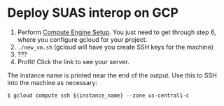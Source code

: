 Deploy SUAS interop on GCP
==========================

1. Perform [Compute Engine Setup](https://cloud.google.com/compute/docs/quickstart#setup).
   You just need to get through step 6, where you configure gcloud for your
   project.
2. `./new_vm.sh` (gcloud will have you create SSH keys for the machine)
3. ???
4. Profit!  Click the link to see your server.

The instance name is printed near the end of the output.  Use this to SSH
into the machine as necessary:

```
$ gcloud compute ssh ${instance_name} --zone us-central1-c
```
